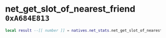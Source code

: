 # net_get_slot_of_nearest_friend `0xA684E813`

```lua
local result --[[ number ]] = natives.net_stats.net_get_slot_of_nearest_friend()
```